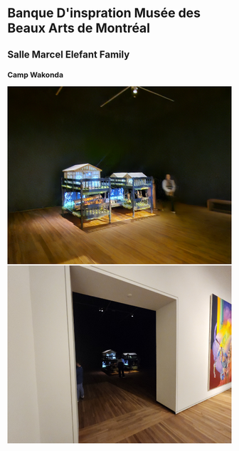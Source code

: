 # Banque D'inspration Musée des Beaux Arts de Montréal

## Salle Marcel Elefant Family

### Camp Wakonda

<img src="images/VueDensemble.jpg" wdith="350" height="400" alt="Vue D'ensemble D'extérieur de l'expo"> <img src="images/VueDexterieur.jpg" wdith="350" height="400" alt="Vue D'ensemble D'extérieur de l'expo">


